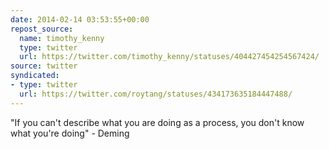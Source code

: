```yaml
---
date: 2014-02-14 03:53:55+00:00
repost_source:
  name: timothy_kenny
  type: twitter
  url: https://twitter.com/timothy_kenny/statuses/404427454254567424/
source: twitter
syndicated:
- type: twitter
  url: https://twitter.com/roytang/statuses/434173635184447488/
---
```


"If you can't describe what you are doing as a process, you don't know what you're doing" - Deming